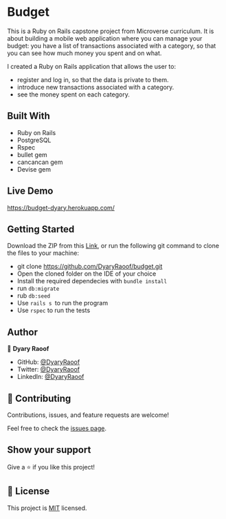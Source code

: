 # Budget

This is a  Ruby on Rails capstone project from Microverse curriculum. It is about building a mobile web application where you can manage your budget: you have a list of transactions associated with a category, so that you can see how much money you spent and on what.

I created a Ruby on Rails application that allows the user to:
- register and log in, so that the data is private to them.
- introduce new transactions associated with a category.
- see the money spent on each category.

## Built With

- Ruby on Rails
- PostgreSQL
- Rspec
- bullet gem
- cancancan gem
- Devise gem

## Live Demo
https://budget-dyary.herokuapp.com/

## Getting Started

Download the ZIP from this [Link](https://github.com/DyaryRaoof/budget.git), or run the following git command to clone the files to your machine:

- git clone https://github.com/DyaryRaoof/budget.git
- Open the cloned folder on the IDE of your choice
- Install the required dependecies with `bundle install`
- run `db:migrate`
- rub `db:seed`
- Use `rails s `to run the program
- Use `rspec` to run the tests

## Author

👤 **Dyary Raoof**
- GitHub: [@DyaryRaoof](https://github.com/DyaryRaoof)
- Twitter: [@DyaryRaoof](https://twitter.com/DyaryRaoof)
- LinkedIn: [@DyaryRaoof](https://linkedin.com/in/DyaryRaoof)


## 🤝 Contributing

Contributions, issues, and feature requests are welcome!

Feel free to check the [issues page](https://github.com/DyaryRaoof/budget/issues).

## Show your support

Give a ⭐️ if you like this project!

## 📝 License

This project is [MIT](./MIT.md) licensed.
<!-- The email for this project is dyary2018@gmail.com -->
